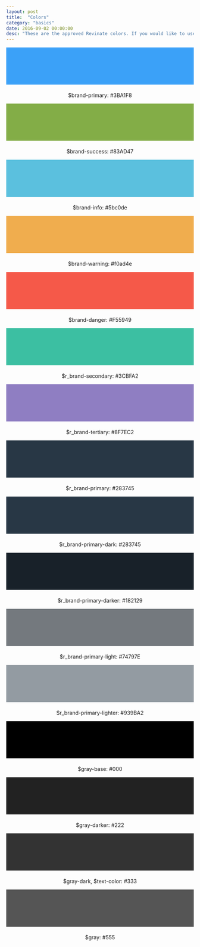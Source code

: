 ```yaml
---
layout: post
title:  "Colors"
category: "basics"
date: 2016-09-02 00:00:00
desc: "These are the approved Revinate colors. If you would like to use a color not found here, please **consult the Design Team first.**"
---
```


<div class="col-md-4">
    <div class="panel panel-default">
        <div class="panel-body">
            <div style="background-color: #3BA1F8; height: 100px; margin-bottom: 20px;"></div>
            <p align="center">$brand-primary: #3BA1F8</p>
        </div>
    </div>
</div>
<div class="col-md-4">
    <div class="panel panel-default">
        <div class="panel-body">
            <div style="background-color: #83AD47; height: 100px; margin-bottom: 20px;"></div>
            <p align="center">$brand-success: #83AD47</p>
        </div>
    </div>
</div>
<div class="col-md-4">
    <div class="panel panel-default">
        <div class="panel-body">
            <div style="background-color: #5bc0de; height: 100px; margin-bottom: 20px;"></div>
            <p align="center">$brand-info: #5bc0de</p>
        </div>
    </div>
</div>
<div class="col-md-4">
    <div class="panel panel-default">
        <div class="panel-body">
            <div style="background-color: #f0ad4e; height: 100px; margin-bottom: 20px;"></div>
            <p align="center">$brand-warning: #f0ad4e</p>
        </div>
    </div>
</div>


<div class="col-md-4">
    <div class="panel panel-default">
        <div class="panel-body">
            <div style="background-color: #F55949; height: 100px; margin-bottom: 20px;"></div>
            <p align="center">$brand-danger: #F55949</p>
        </div>
    </div>
</div>
<div class="col-md-4">
    <div class="panel panel-default">
        <div class="panel-body">
            <div style="background-color: #3CBFA2; height: 100px; margin-bottom: 20px;"></div>
            <p align="center">$r_brand-secondary: #3CBFA2</p>
        </div>
    </div>
</div>
<div class="col-md-4">
    <div class="panel panel-default">
        <div class="panel-body">
            <div style="background-color: #8F7EC2; height: 100px; margin-bottom: 20px;"></div>
            <p align="center">$r_brand-tertiary: #8F7EC2</p>
        </div>
    </div>
</div>
<div class="col-md-4">
    <div class="panel panel-default">
        <div class="panel-body">
            <div style="background-color: #283745; height: 100px; margin-bottom: 20px;"></div>
            <p align="center">$r_brand-primary: #283745</p>
        </div>
    </div>
</div>


<div class="col-md-4">
    <div class="panel panel-default">
        <div class="panel-body">
            <div style="background-color: #283745; height: 100px; margin-bottom: 20px;"></div>
            <p align="center">$r_brand-primary-dark: #283745</p>
        </div>
    </div>
</div>
<div class="col-md-4">
    <div class="panel panel-default">
        <div class="panel-body">
            <div style="background-color: #182129; height: 100px; margin-bottom: 20px;"></div>
            <p align="center">$r_brand-primary-darker: #182129</p>
        </div>
    </div>
</div>
<div class="col-md-4">
    <div class="panel panel-default">
        <div class="panel-body">
            <div style="background-color: #74797E; height: 100px; margin-bottom: 20px;"></div>
            <p align="center">$r_brand-primary-light: #74797E</p>
        </div>
    </div>
</div>
<div class="col-md-4">
    <div class="panel panel-default">
        <div class="panel-body">
            <div style="background-color: #939BA2; height: 100px; margin-bottom: 20px;"></div>
            <p align="center">$r_brand-primary-lighter: #939BA2</p>
        </div>
    </div>
</div>


<div class="col-md-4">
    <div class="panel panel-default">
        <div class="panel-body">
            <div style="background-color: #000; height: 100px; margin-bottom: 20px;"></div>
            <p align="center">$gray-base: #000</p>
        </div>
    </div>
</div>
<div class="col-md-4">
    <div class="panel panel-default">
        <div class="panel-body">
            <div style="background-color: #222; height: 100px; margin-bottom: 20px;"></div>
            <p align="center">$gray-darker: #222</p>
        </div>
    </div>
</div>
<div class="col-md-4">
    <div class="panel panel-default">
        <div class="panel-body">
            <div style="background-color: #333; height: 100px; margin-bottom: 20px;"></div>
            <p align="center">$gray-dark, $text-color: #333</p>
        </div>
    </div>
</div>
<div class="col-md-4">
    <div class="panel panel-default">
        <div class="panel-body">
            <div style="background-color: #555; height: 100px; margin-bottom: 20px;"></div>
            <p align="center">$gray: #555</p>
        </div>
    </div>
</div>